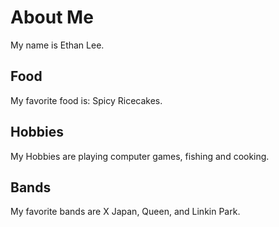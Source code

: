 # About Me
My name is Ethan Lee.

## Food
My favorite food is: Spicy Ricecakes.

## Hobbies
My Hobbies are playing computer games, fishing and cooking.

## Bands
My favorite bands are X Japan, Queen, and Linkin Park.